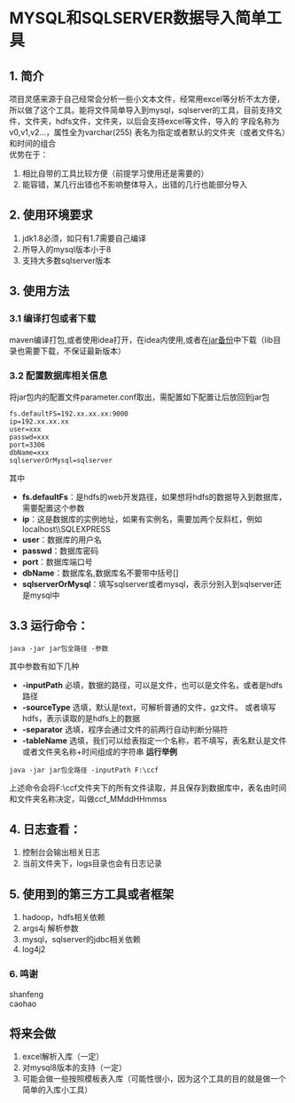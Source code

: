 # MYSQL和SQLSERVER数据导入简单工具

## 1. 简介
项目灵感来源于自己经常会分析一些小文本文件，经常用excel等分析不太方便，所以做了这个工具。能将文件简单导入到mysql，sqlserver的工具，目前支持文件，文件夹，hdfs文件，文件夹，以后会支持excel等文件，导入的
字段名称为v0,v1,v2...，属性全为varchar(255) 表名为指定或者默认的文件夹（或者文件名）和时间的组合  
优势在于：
1. 相比自带的工具比较方便（前提学习使用还是需要的）  
2. 能容错，某几行出错也不影响整体导入，出错的几行也能部分导入

## 2. 使用环境要求  
1. jdk1.8必须，如只有1.7需要自己编译
2. 所导入的mysql版本小于8  
3. 支持大多数sqlserver版本

## 3. 使用方法 
### 3.1 编译打包或者下载 
maven编译打包,或者使用idea打开，在idea内使用,或者在[jar备份](https://github.com/zhaikaishun/save2sql/tree/master/jar%E5%A4%87%E4%BB%BD/)中下载（lib目录也需要下载，不保证最新版本）  
### 3.2  配置数据库相关信息
将jar包内的配置文件parameter.conf取出，需配置如下配置让后放回到jar包  
```
fs.defaultFS=192.xx.xx.xx:9000
ip=192.xx.xx.xx
user=xxx
passwd=xxx
port=3306
dbName=xxx
sqlserverOrMysql=sqlserver
```
其中  
- **fs.defaultFs**：是hdfs的web开发路径，如果想将hdfs的数据导入到数据库，需要配置这个参数
- **ip**：这是数据库的实例地址，如果有实例名，需要加两个反斜杠，例如 localhost\\\SQLEXPRESS
- **user**：数据库的用户名
- **passwd**：数据库密码
- **port**：数据库端口号
- **dbName**：数据库名,数据库名不要带中括号[]
- **sqlserverOrMysql**：填写sqlserver或者mysql，表示分别入到sqlserver还是mysql中

## 3.3 **运行命令：**  
```aidl
java -jar jar包全路径 -参数
```
其中参数有如下几种  
- **-inputPath** 必填，数据的路径，可以是文件，也可以是文件名，或者是hdfs路径  
- **-sourceType** 选填，默认是text，可解析普通的文件，gz文件。 或者填写hdfs，表示读取的是hdfs上的数据
- **-separator** 选填，程序会通过文件的前两行自动判断分隔符  
- **-tableName** 选填，我们可以给表指定一个名称，若不填写，表名默认是文件或者文件夹名称+时间组成的字符串
**运行举例**  
```aidl
java -jar jar包全路径 -inputPath F:\ccf

```
上述命令会将F:\ccf文件夹下的所有文件读取，并且保存到数据库中，表名由时间和文件夹名称决定，叫做ccf_MMddHHmmss

## 4. 日志查看：  
1. 控制台会输出相关日志  
2. 当前文件夹下，logs目录也会有日志记录

## 5. 使用到的第三方工具或者框架  
1. hadoop，hdfs相关依赖  
2. args4j 解析参数  
3. mysql，sqlserver的jdbc相关依赖  
4. log4j2  

### 6. 鸣谢
shanfeng  
caohao


## 将来会做
1. excel解析入库（一定）  
2. 对mysql8版本的支持（一定）
3. 可能会做一些按照模板表入库（可能性很小，因为这个工具的目的就是做一个简单的入库小工具）


